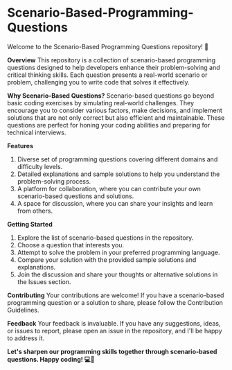 # Scenario-Based-Programming-Questions

Welcome to the Scenario-Based Programming Questions repository! 🚀

**Overview**
This repository is a collection of scenario-based programming questions designed to help developers enhance their problem-solving and critical thinking skills. Each question presents a real-world scenario or problem, challenging you to write code that solves it effectively.

**Why Scenario-Based Questions?**
Scenario-based questions go beyond basic coding exercises by simulating real-world challenges. They encourage you to consider various factors, make decisions, and implement solutions that are not only correct but also efficient and maintainable. These questions are perfect for honing your coding abilities and preparing for technical interviews.

**Features**
1. Diverse set of programming questions covering different domains and difficulty levels.
2. Detailed explanations and sample solutions to help you understand the problem-solving process.
3. A platform for collaboration, where you can contribute your own scenario-based questions and solutions.
4. A space for discussion, where you can share your insights and learn from others.
   
**Getting Started**
1. Explore the list of scenario-based questions in the repository.
2. Choose a question that interests you.
3. Attempt to solve the problem in your preferred programming language.
4. Compare your solution with the provided sample solutions and explanations.
5. Join the discussion and share your thoughts or alternative solutions in the Issues section.
   
**Contributing**
Your contributions are welcome! If you have a scenario-based programming question or a solution to share, please follow the Contribution Guidelines.

**Feedback**
Your feedback is invaluable. If you have any suggestions, ideas, or issues to report, please open an issue in the repository, and I'll be happy to address it.

**Let's sharpen our programming skills together through scenario-based questions. Happy coding! 💻🌟**
